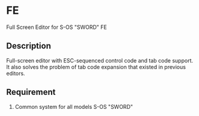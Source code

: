 # FE

Full Screen Editor for S-OS "SWORD" FE

## Description

Full-screen editor with ESC-sequenced control code and tab code support. It also solves the problem of tab code expansion that existed in previous editors.

## Requirement

1. Common system for all models S-OS "SWORD"
